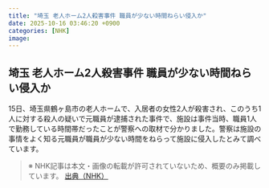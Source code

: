 ```yaml
---
title: "埼玉 老人ホーム2人殺害事件 職員が少ない時間ねらい侵入か"
date: 2025-10-16 03:46:20 +0900
categories: [NHK]
image: 
---
```

## 埼玉 老人ホーム2人殺害事件 職員が少ない時間ねらい侵入か

15日、埼玉県鶴ヶ島市の老人ホームで、入居者の女性2人が殺害され、このうち1人に対する殺人の疑いで元職員が逮捕された事件で、施設は事件当時、職員1人で勤務している時間帯だったことが警察への取材で分かりました。警察は施設の事情をよく知る元職員が職員が少ない時間をねらって施設に侵入したとみて調べています。

> ※ NHK記事は本文・画像の転載が許可されていないため、概要のみ掲載しています。
[出典（NHK）](http://www3.nhk.or.jp/news/html/20251016/k10014950881000.html)
